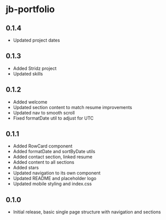 # jb-portfolio

## 0.1.4

- Updated project dates

## 0.1.3

- Added Stridz project
- Updated skills

## 0.1.2

- Added welcome
- Updated section content to match resume improvements
- Updated nav to smooth scroll
- Fixed formatDate util to adjust for UTC

## 0.1.1

- Added RowCard component
- Added formatDate and sortByDate utils
- Added contact section, linked resume
- Added content to all sections
- Added stars
- Updated navigation to its own component
- Updated README and placeholder logo
- Updated mobile styling and index.css

## 0.1.0

- Initial release, basic single page structure with navigation and sections
